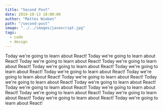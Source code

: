 ```yaml
---
title: "Second Post"
date: 2019-10-13 18:00:00
author: "Mattes Wieben"
path: "/second-post"
image: "../../images/javascript.jpg"
tags:
  - code
  - design
---
```


Today we're going to learn about React! Today we're going to learn about React! Today we're going to learn about React! Today we're going to learn about React! Today we're going to learn about React! Today we're going to learn about React! Today we're going to learn about React! Today we're going to learn about React! Today we're going to learn about React! Today we're going to learn about React! Today we're going to learn about React! Today we're going to learn about React! Today we're going to learn about React! Today we're going to learn about React! Today we're going to learn about React! Today we're going to learn about React! Today we're going to learn about React!
